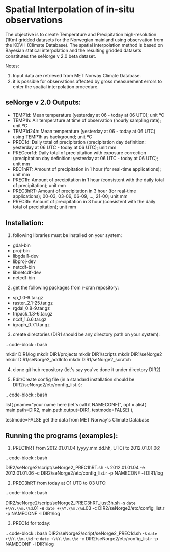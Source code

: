 Spatial Interpolation of in-situ observations
==============================================

The objective is to create Temperature and Precipitation high-resolution (1Km) gridded datasets for the Norwegian mainland using observation from the KDVH (Climate Database).
The spatial interpolation method is based on Bayesian statical interpolation and the resulting gridded datasets constitutes the seNorge v 2.0 beta dataset.

Notes:
1. Input data are retrieved from MET Norway Climate Database.
2. it is possible for observations affected by gross measurement errors to enter the spatial interpolation procedure.

seNorge v 2.0 Outputs:
----------------------
* TEMP1d: Mean temperature (yesterday at 06 - today at 06 UTC); unit ºC
* TEMP1h: Air temperature at time of observation (hourly sampling rate); unit ºC
* TEMP1d24h: Mean temperature (yesterday at 06 - today at 06 UTC) using TEMP1h as background; unit ºC
* PREC1d: Daily total of precipitation (precipitation day definition: yesterday at 06 UTC - today at 06 UTC); unit mm
* PRECcor1d: Daily total of precipitation with exposure correction (precipitation day definition: yesterday at 06 UTC - today at 06 UTC); unit mm
* REC1hRT: Amount of precipitation in 1 hour (for real-time applications); unit mm
* PREC1h: Amount of precipitation in 1 hour (consistent with the daily total of precipitation); unit mm
* PREC3hRT: Amount of precipitation in 3 hour (for real-time applications); 00-03, 03-06, 06-09, …, 21-00; unit mm
* PREC3h: Amount of precipitation in 3 hour (consistent with the daily total of precipitation); unit mm

Installation:
-------------
1. following libraries must be installed on your system:
  * gdal-bin
  * proj-bin
  * libgdal1-dev
  * libproj-dev
  * netcdf-bin
  * libnetcdf-dev
  * netcdf-bin

2. get the following packages from r-cran repository:
  * sp_1.0-9.tar.gz
  * raster_2.1-25.tar.gz
  * rgdal_0.8-9.tar.gz
  * tripack_1.3-6.tar.gz
  * ncdf_1.6.6.tar.gz
  * igraph_0.7.1.tar.gz

3. create directories (DIR1 should be any directory path on your system):

.. code-block:: bash

mkdir DIR1/log
mkdir DIR1/projects
mkdir DIR1/scripts
mkdir DIR1/seNorge2
mkdir DIR1/seNorge2_addInfo
mkdir DIR1/seNorge2_scratch

4. clone git hub repository (let's say you've done it under directory DIR2)

5. Edit/Create config file (in a standard installation should be DIR2/seNorge2/etc/config_list.r):

.. code-block:: bash

list( pname="your name here (let's call it NAMECONF)",
  opt = alist(
  main.path=DIR2,
  main.path.output=DIR1,
  testmode=FALSE)
),

testmode=FALSE get the data from MET Norway's Climate Database


Running the programs (examples):
--------------------------------
1. PREC1hRT from 2012.01.01.04 (yyyy.mm.dd.hh, UTC) to 2012.01.01.06:

.. code-block:: bash

DIR2/seNorge2/script/seNorge2_PREC1hRT.sh -s 2012.01.01.04 -e 2012.01.01.06 -c DIR2/seNorge2/etc/config_list.r -p NAMECONF -l DIR1/log

2. PREC3hRT from today at O1 UTC to O3 UTC:

.. code-block:: bash

DIR2/seNorge2/script/seNorge2_PREC3hRT_just3h.sh -s `date +\%Y.\%m.\%d`.01 -e `date +\%Y.\%m.\%d`.03 -c DIR2/seNorge2/etc/config_list.r -p NAMECONF -l DIR1/log

3. PREC1d for today:

.. code-block:: bash
DIR2/seNorge2/script/seNorge2_PREC1d.sh -s `date +\%Y.\%m.\%d` -e `date +\%Y.\%m.\%d` -c DIR2/seNorge2/etc/config_list.r -p NAMECONF -l DIR1/log
